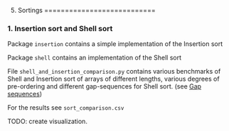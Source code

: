 5. Sortings
===========================

### 1. Insertion sort and Shell sort

Package `insertion` contains a simple implementation of the Insertion sort

Package `shell` contains an implementation of the Shell sort

File `shell_and_insertion_comparison.py` contains various benchmarks of
Shell and Insertion sort of arrays of different lengths, various degrees
of pre-ordering and different gap-sequences for Shell sort.
(see [Gap sequences](https://en.wikipedia.org/wiki/Shellsort))

For the results see `sort_comparison.csv`

TODO: create visualization.